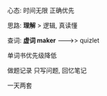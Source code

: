 心态: 时间无限 正确优先

思路: __理解__ > 逻辑, 真读懂

查词: __虚词  maker__ --->> quizlet 

单词书优先级降低

做题记录 只写问题, 回忆笔记

一天两套

